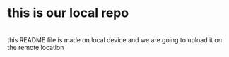 # this is our local repo 
<br>
this README file is made on local device and we are going to upload it on the remote location
